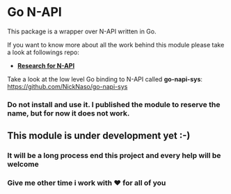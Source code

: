 # Go N-API

This package is a wrapper over N-API written in Go.

If you want to know more about all the work behind this module please take a look at
followings repo: 
- **[Research for N-API](https://github.com/NickNaso/abi-stable-node-research)**

Take a look at the low level Go binding to N-API called **go-napi-sys**: https://github.com/NickNaso/go-napi-sys

### Do not install and use it. I published the module to reserve the name, but for now it does not work.

## This module is under development yet :-) 
### It will be a long process end this project and every help will be welcome
### Give me other time i work with :heart: for all of you
